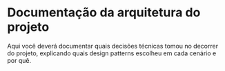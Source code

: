 
# Documentação da arquitetura do projeto 

Aqui você deverá documentar quais decisões técnicas tomou no decorrer do projeto, explicando quais design patterns escolheu em cada cenário e por quê. 
